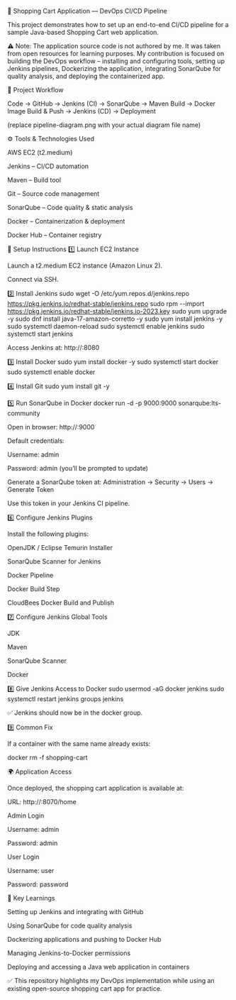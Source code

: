 🛒 Shopping Cart Application — DevOps CI/CD Pipeline

This project demonstrates how to set up an end-to-end CI/CD pipeline for a sample Java-based Shopping Cart web application.

⚠️ Note: The application source code is not authored by me. It was taken from open resources for learning purposes.
My contribution is focused on building the DevOps workflow – installing and configuring tools, setting up Jenkins pipelines, Dockerizing the application, integrating SonarQube for quality analysis, and deploying the containerized app.

📌 Project Workflow

Code → GitHub → Jenkins (CI) → SonarQube → Maven Build → Docker Image Build & Push → Jenkins (CD) → Deployment


(replace pipeline-diagram.png with your actual diagram file name)

⚙️ Tools & Technologies Used

AWS EC2 (t2.medium)

Jenkins – CI/CD automation

Maven – Build tool

Git – Source code management

SonarQube – Code quality & static analysis

Docker – Containerization & deployment

Docker Hub – Container registry

🚀 Setup Instructions
1️⃣ Launch EC2 Instance

Launch a t2.medium EC2 instance (Amazon Linux 2).

Connect via SSH.

2️⃣ Install Jenkins
sudo wget -O /etc/yum.repos.d/jenkins.repo \
  https://pkg.jenkins.io/redhat-stable/jenkins.repo
sudo rpm --import https://pkg.jenkins.io/redhat-stable/jenkins.io-2023.key
sudo yum upgrade -y
sudo dnf install java-17-amazon-corretto -y
sudo yum install jenkins -y
sudo systemctl daemon-reload
sudo systemctl enable jenkins
sudo systemctl start jenkins


Access Jenkins at: http://<EC2-Public-IP>:8080

3️⃣ Install Docker
sudo yum install docker -y
sudo systemctl start docker
sudo systemctl enable docker

4️⃣ Install Git
sudo yum install git -y

5️⃣ Run SonarQube in Docker
docker run -d -p 9000:9000 sonarqube:lts-community


Open in browser: http://<EC2-Public-IP>:9000

Default credentials:

Username: admin

Password: admin (you’ll be prompted to update)

Generate a SonarQube token at:
Administration → Security → Users → Generate Token

Use this token in your Jenkins CI pipeline.

6️⃣ Configure Jenkins Plugins

Install the following plugins:

OpenJDK / Eclipse Temurin Installer

SonarQube Scanner for Jenkins

Docker Pipeline

Docker Build Step

CloudBees Docker Build and Publish

7️⃣ Configure Jenkins Global Tools

JDK

Maven

SonarQube Scanner

Docker

8️⃣ Give Jenkins Access to Docker
sudo usermod -aG docker jenkins
sudo systemctl restart jenkins
groups jenkins


✅ Jenkins should now be in the docker group.

9️⃣ Common Fix

If a container with the same name already exists:

docker rm -f shopping-cart

🌍 Application Access

Once deployed, the shopping cart application is available at:

URL: http://<EC2-Public-IP>:8070/home

Admin Login

Username: admin

Password: admin

User Login

Username: user

Password: password

📖 Key Learnings

Setting up Jenkins and integrating with GitHub

Using SonarQube for code quality analysis

Dockerizing applications and pushing to Docker Hub

Managing Jenkins-to-Docker permissions

Deploying and accessing a Java web application in containers

✅ This repository highlights my DevOps implementation while using an existing open-source shopping cart app for practice.
